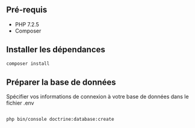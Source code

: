 ## Pré-requis

* PHP 7.2.5
* Composer


## Installer les dépendances

```bash
composer install
```

## Préparer la base de données

Spécifier vos informations de connexion à votre base de données dans le fichier .env

```bash
```

```bash
php bin/console doctrine:database:create
```